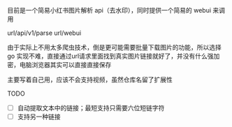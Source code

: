 目前是一个简易小红书图片解析 api（去水印），同时提供一个简易的 webui 来调用

url/api/v1/parse
url/webui

由于实际上不用太多爬虫技术，倒是更可能需要批量下载图片的功能，所以选择go
实现不难，直接通过url请求里面找到真实图片链接就好了，并没有什么强加密，电脑浏览器其实可以直接直接保存

主要写着自己用，应该不会支持视频，虽然仓库名留了扩展性

TODO
- [ ] 自动提取文本中的链接；最短支持只需要六位短链字符
- [ ] 支持另一种链接